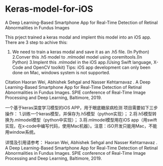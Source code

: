 # Keras-model-for-iOS
A Deep Learning-Based Smartphone App for Real-Time Detection of Retinal Abnormalities in Fundus Images

This prject trained a keras modal and implent this model into an iOS app.
 There are 3 step to achive this:
 1. We need to train a keras modal and save it as an .h5 file. (In Python)
 2.Conver this .h5 model to .mlmodel model using coremltools.(In Python)
 3.Implent this .mlmodel in the iOS app.(Using Swift language, X-Code and OpenCV toolkit)
 Tips: iOS app development can only been done on Mac, windows system is not supported.
 
Citation
Haoran Wei, Abhishek Sehgal and Nasser Kehtarnavaz . A Deep Learning-Based Smartphone App for Real-Time Detection of Retinal Abnormalities in Fundus Images. SPIE conference of Real-Time Image Processing and Deep Learning, Baltimore, 2019. 

一个基于keras深度学习模型的iOS APP，用于眼底糖尿病检测
项目需要如下三步操作：
1.训练一个keras模型，并保存为.h5模型（python实现）；
2.将.h5模型转换为.mlmodel模型（python中实现）；
3.将.mlmodel模型用在iOS app（用swift实现，在x-code中编写代码，使用Mac机器）。注意：iSO开发只能用Mac，不能用window系统。

详情及引用请参考：
Haoran Wei, Abhishek Sehgal and Nasser Kehtarnavaz . A Deep Learning-Based Smartphone App for Real-Time Detection of Retinal Abnormalities in Fundus Images. SPIE conference of Real-Time Image Processing and Deep Learning, Baltimore, 2019.  
